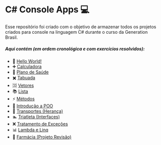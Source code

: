 # C# Console Apps :computer:

Esse repositório foi criado com o objetivo de armazenar todos os projetos criados para console na linguagem C# durante o curso da Generation Brasil.

##### Aqui contém (em ordem cronológica e com exercícios resolvidos):

- :wave: [Hello World!](https://github.com/brenonsc/CSharp.Generation/tree/main/HelloWorld)
- :heavy_plus_sign: [Calculadora](https://github.com/brenonsc/CSharp.Generation/tree/main/Calculadora)
- :hospital: [Plano de Saúde](https://github.com/brenonsc/CSharp.Generation/tree/main/PlanoDeSaude)
- :heavy_multiplication_x: [Tabuada](https://github.com/brenonsc/CSharp.Generation/tree/main/Tabuada)
- :koko: [Vetores](https://github.com/brenonsc/CSharp.Generation/tree/main/Vetores)
- :books: [Lista](https://github.com/brenonsc/CSharp.Generation/tree/main/Lista)
- :zap: [Métodos](https://github.com/brenonsc/CSharp.Generation/tree/main/Metodos)
- :memo: [Introdução a POO](https://github.com/brenonsc/CSharp.Generation/tree/main/IntroducaoPOO)
- :car: [Transportes (Herança)](https://github.com/brenonsc/CSharp.Generation/tree/main/Transportes)
- :swimmer: [Triatleta (Interfaces)](https://github.com/brenonsc/CSharp.Generation/tree/main/Triatleta)
- :x: [Tratamento de Exceções](https://github.com/brenonsc/CSharp.Generation/tree/main/Exceptions)
- :bar_chart: [Lambda e Linq](https://github.com/brenonsc/CSharp.Generation/tree/main/Lambda)
- :hospital: [Farmácia (Projeto Revisão)](https://github.com/brenonsc/CSharp.Generation/tree/main/Farmacia)
